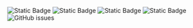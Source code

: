 ![Static Badge](https://img.shields.io/badge/blacklists-60-000000) ![Static Badge](https://img.shields.io/badge/blacklisted-3198908-cc0000) ![Static Badge](https://img.shields.io/badge/whitelisted-2244-00CC00) ![Static Badge](https://img.shields.io/badge/streaming_blacklist-28107-000000) ![GitHub issues](https://img.shields.io/github/issues/fabriziosalmi/blacklists)
